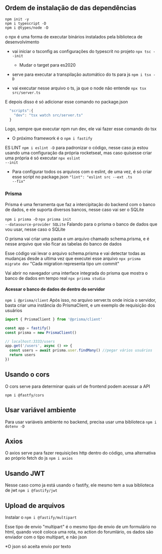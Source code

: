 ## Ordem de instalação de das dependências

<code>npm init -y</code>
<br />
<code>npm i typescript -D</code>
<br />
<code>npm i @types/node -D</code>

o npx é uma forma de executar binários instalados pela biblioteca de desenvolvimento

- vai iniciar o tsconfig as configurações do typescrit no projeto
<code>npx tsc --init </code>

  - Mudar o target para es2020

- serve para executar a transpilação automático do ts para js
<code>npm i tsx -D</code>

- vai executar nesse arquivo o ts, ja que o node não entende
<code>npx tsx src/server.ts</code>

E depois disso é só adicionar esse comando no package.json

```js
  "scripts":{
    "dev": "tsx watch src/server.ts"
  }
```

Logo, sempre que executar npm run dev, ele vai fazer esse comando do tsx

- O próximo framework é o <code>npm i fastify</code>

ES LINT <code>npm i eslint -D</code> para padronizar o código, nesse caso ja estou usando uma configuração da própria rocketseat, mas caso quisesse criar uma própria é só executar <code>npx eslint --init</code>

- Para configurar todos os arquivos com o eslint, de uma vez, é só criar esse script no package.json <code>"lint": "eslint src --ext .ts --fix"</code>


### Prisma

Prisma é uma ferramenta que faz a intercipitação do backend com o banco de dados, e ele suporta diversos bancos, nesse caso vai ser o SQLite

<code>npm i prisma -D</code>
<code>npx prisma init --datasource-provider SQLite</code> Falando para o prisma o banco de dados que vou usar, nesse caso o SQLite

O prisma vai criar uma pasta e um arquivo chamado schema.prisma, e é nesse arquivo que vão ficar as tabelas do banco de dados

Esse código vai levar o arquivo schema.prisma e vai detectar todas as mudanças desde a ultima vez que executei esse arquivo
<code>npx prisma migrate dev</code>
"Cada migration representa tipo um commit"

Vai abrir no navegador uma interface integrada do prisma que mostra o banco de dados em tempo real
<code>npx prisma studio</code>


#### Acessar o banco de dados de dentro do servidor
<code>npm i @prisma/client</code>
Após isso, no arquivo server.ts onde inicia o servidor, basta criar uma instância do PrismaClient, e um exemplo de requisição dos usuários

```ts
import { PrismaClient } from '@prisma/client'

const app = fastify()
const prisma = new PrismaClient()

// localhost:3333/users
app.get('/users', async () => {
  const users = await prisma.user.findMany() //pegar vários usuários
  return users
})
```

## Usando o cors
O cors serve para determinar quais url de frontend podem acessar a API

<code>npm i @fastfy/cors</code>

## Usar variável ambiente
Para usar variáveis ambiente no backend, precisa usar uma biblioteca <code>npm i dotenv -D</code>

## Axios
O axios serve para fazer requisições http dentro do código, uma alternativa ao próprio fetch do js <code>npm i axios</code>

## Usando JWT
Nesse caso como ja está usando o fastify, ele mesmo tem a sua biblioteca de jwt <code>npm i @fastify/jwt</code>

## Upload de arquivos
Instalar o <code>npm i @fastify/multipart</code>

Esse tipo de envio "multipart" é o mesmo tipo de envio de um formulário no html, quando você coloca uma rota, no action do forumlário, os dados são enviador com o tipo multipart, e não json

*O json só aceita envio por texto